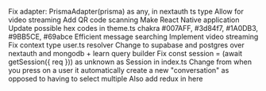 Fix adapter: PrismaAdapter(prisma) as any, in nextauth ts type
Allow for video streaming
Add QR code scanning
Make React Native application
Update possible hex codes in theme.ts chakra #007AFF, #3d84f7, #1A0DB3, #9BB5CE, #69abce
Efficient message searching
Implement video streaming
Fix context type user.ts resolver
Change to supabase and postgres over nextauth and mongodb + learn query builder
Fix const session = (await getSession({ req })) as unknown as Session in index.ts
Change from when you press on a user it automatically create a new "conversation" as opposed to having to select multiple
Also add redux in here
